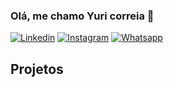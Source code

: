 ### Olá, me chamo Yuri correia 👋

[![Linkedin](https://img.shields.io/badge/LinkedIn-0077B5?style=for-the-badge&logo=linkedin&logoColor=white)](https://www.linkedin.com/in/yuri-correia-luna-68ab52328/) [![Instagram](https://img.shields.io/badge/Instagram-E4405F?style=for-the-badge&logo=instagram&logoColor=white)](https://www.instagram.com/yuri.luna_/) [![Whatsapp](https://img.shields.io/badge/WhatsApp-25D366?style=for-the-badge&logo=whatsapp&logoColor=white)](https://wa.me/5571986323042?text=oi)

## Projetos
